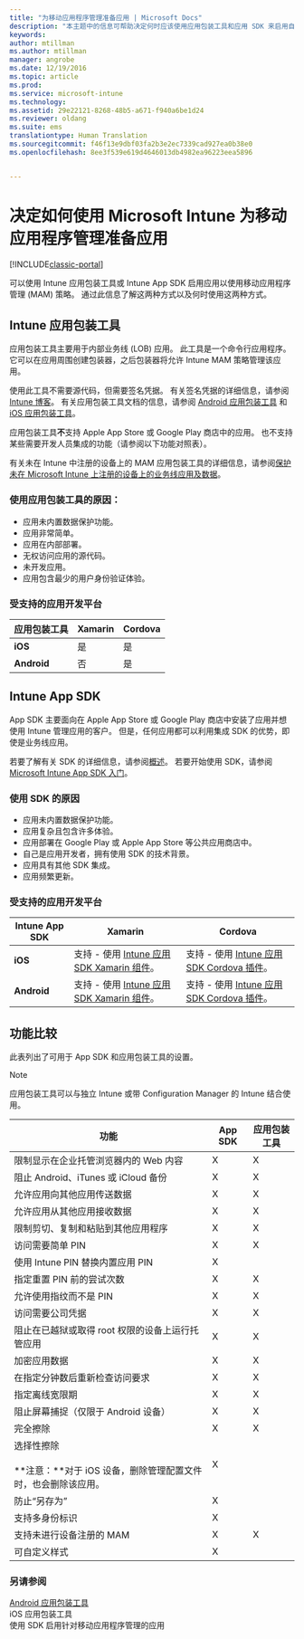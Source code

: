 ```yaml
---
title: "为移动应用程序管理准备应用 | Microsoft Docs"
description: "本主题中的信息可帮助决定何时应该使用应用包装工具和应用 SDK 来启用自定义业务线应用，以使用移动应用管理策略。"
keywords: 
author: mtillman
ms.author: mtillman
manager: angrobe
ms.date: 12/19/2016
ms.topic: article
ms.prod: 
ms.service: microsoft-intune
ms.technology: 
ms.assetid: 29e22121-8268-48b5-a671-f940a6be1d24
ms.reviewer: oldang
ms.suite: ems
translationtype: Human Translation
ms.sourcegitcommit: f46f13e9dbf03fa2b3e2ec7339cad927ea0b38e0
ms.openlocfilehash: 8ee3f539e619d4646013db4982ea96223eea5896


---
```


# <a name="decide-how-to-prepare-apps-for-mobile-application-management-with-microsoft-intune"></a>决定如何使用 Microsoft Intune 为移动应用程序管理准备应用

[!INCLUDE[classic-portal](../includes/classic-portal.md)]

可以使用 Intune 应用包装工具或 Intune App SDK 启用应用以使用移动应用程序管理 (MAM) 策略。 通过此信息了解这两种方式以及何时使用这两种方式。

## <a name="intune-app-wrapping-tool"></a>Intune 应用包装工具
应用包装工具主要用于内部业务线 (LOB) 应用。 此工具是一个命令行应用程序。它可以在应用周围创建包装器，之后包装器将允许 Intune MAM 策略管理该应用。

使用此工具不需要源代码，但需要签名凭据。  有关签名凭据的详细信息，请参阅 [Intune 博客](https://blogs.technet.microsoft.com/enterprisemobility/2015/02/25/how-to-obtain-the-prerequisites-for-the-intune-app-wrapping-tool-for-ios/)。 有关应用包装工具文档的信息，请参阅 [Android 应用包装工具](prepare-android-apps-for-mobile-application-management-with-the-microsoft-intune-app-wrapping-tool.md) 和 [iOS 应用包装工具](prepare-ios-apps-for-mobile-application-management-with-the-microsoft-intune-app-wrapping-tool.md)。

应用包装工具**不**支持 Apple App Store 或 Google Play 商店中的应用。 也不支持某些需要开发人员集成的功能（请参阅以下功能对照表）。


有关未在 Intune 中注册的设备上的 MAM 应用包装工具的详细信息，请参阅[保护未在 Microsoft Intune 上注册的设备上的业务线应用及数据](protect-line-of-business-apps-and-data-on-devices-not-enrolled-in-microsoft-intune.md)。

### <a name="reasons-to-use-the-app-wrapping-tool"></a>使用应用包装工具的原因：
* 应用未内置数据保护功能。
* 应用非常简单。
* 应用在内部部署。
* 无权访问应用的源代码。
* 未开发应用。
* 应用包含最少的用户身份验证体验。


### <a name="supported-app-development-platforms"></a>受支持的应用开发平台

|**应用包装工具** | **Xamarin** |**Cordova** |
|------|----|----|
|**iOS** |是|是|
|**Android**| 否 |是|

## <a name="intune-app-sdk"></a>Intune App SDK
App SDK 主要面向在 Apple App Store 或 Google Play 商店中安装了应用并想使用 Intune 管理应用的客户。 但是，任何应用都可以利用集成 SDK 的优势，即使是业务线应用。

若要了解有关 SDK 的详细信息，请参阅[概述](/intune/develop/intune-app-sdk)。 若要开始使用 SDK，请参阅 [Microsoft Intune App SDK 入门](/intune/develop/intune-app-sdk-get-started)。

### <a name="reasons-to-use-the-sdk"></a>使用 SDK 的原因
* 应用未内置数据保护功能。
* 应用复杂且包含许多体验。
* 应用部署在 Google Play 或 Apple App Store 等公共应用商店中。
* 自己是应用开发者，拥有使用 SDK 的技术背景。
* 应用具有其他 SDK 集成。
* 应用频繁更新。

### <a name="supported-app-development-platforms"></a>受支持的应用开发平台

|**Intune App SDK** |**Xamarin** |**Cordova**
|------|----|----|
|**iOS**|支持 - 使用 [Intune 应用 SDK Xamarin 组件](/../develop/intune-app-sdk-xamarin)。|支持 - 使用 [Intune 应用 SDK Cordova 插件](/../develop/intune-app-sdk-cordova)。|
|**Android**| 支持 - 使用 [Intune 应用 SDK Xamarin 组件](/../develop/intune-app-sdk-xamarin)。|支持 - 使用 [Intune 应用 SDK Cordova 插件](/../develop/intune-app-sdk-cordova)。|

## <a name="feature-comparison"></a>功能比较
此表列出了可用于 App SDK 和应用包装工具的设置。

> [!NOTE]
> 应用包装工具可以与独立 Intune 或带 Configuration Manager 的 Intune 结合使用。

|功能|App SDK|应用包装工具|
|-----------|---------------------|-----------|
|限制显示在企业托管浏览器内的 Web 内容|X|X|
|阻止 Android、iTunes 或 iCloud 备份|X|X|
|允许应用向其他应用传送数据|X|X|
|允许应用从其他应用接收数据|X|X|
|限制剪切、复制和粘贴到其他应用程序|X|X|
|访问需要简单 PIN|X|X|
|使用 Intune PIN 替换内置应用 PIN|X||
|指定重置 PIN 前的尝试次数|X|X|
|允许使用指纹而不是 PIN |X|X|
|访问需要公司凭据|X|X|
|阻止在已越狱或取得 root 权限的设备上运行托管应用|X|X|
|加密应用数据|X|X|
|在指定分钟数后重新检查访问要求|X|X|
|指定离线宽限期|X|X|
|阻止屏幕捕捉（仅限于 Android 设备）|X|X|
|完全擦除|X|X|
|选择性擦除 <br></br>**注意：**对于 iOS 设备，删除管理配置文件时，也会删除该应用。|X||
|防止“另存为” |X||
|支持多身份标识|X||
|支持未进行设备注册的 MAM|X|X|
|可自定义样式 |X|||
### <a name="see-also"></a>另请参阅

[Android 应用包装工具](prepare-android-apps-for-mobile-application-management-with-the-microsoft-intune-app-wrapping-tool.md)</br>
iOS 应用包装工具[](prepare-ios-apps-for-mobile-application-management-with-the-microsoft-intune-app-wrapping-tool.md)</br>
使用 SDK 启用针对移动应用程序管理的应用[](use-the-sdk-to-enable-apps-for-mobile-application-management.md)



<!--HONumber=Dec16_HO3-->


